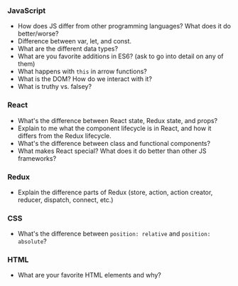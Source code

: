 

### JavaScript

- How does JS differ from other programming languages? What does it do better/worse?
- Difference between var, let, and const.
- What are the different data types?
- What are you favorite additions in ES6? (ask to go into detail on any of them)
- What happens with `this` in arrow functions?
- What is the DOM? How do we interact with it?
- What is truthy vs. falsey?

### React

- What's the difference between React state, Redux state, and props?
- Explain to me what the component lifecycle is in React, and how it differs from the Redux lifecycle.
- What's the difference between class and functional components?
- What makes React special? What does it do better than other JS frameworks?

### Redux

- Explain the difference parts of Redux (store, action, action creator, reducer, dispatch, connect, etc.)

### CSS

- What's the difference between `position: relative` and `position: absolute`?

### HTML

- What are your favorite HTML elements and why?